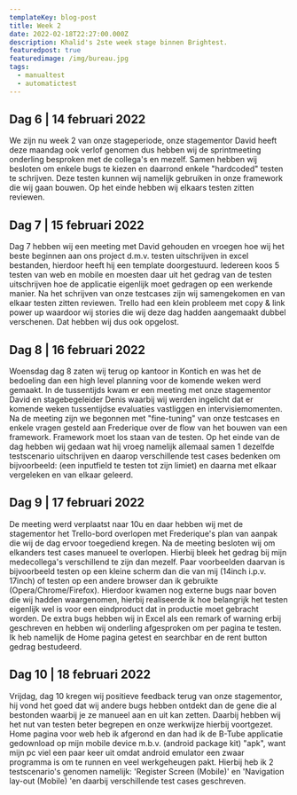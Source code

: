 ```yaml
---
templateKey: blog-post
title: Week 2
date: 2022-02-18T22:27:00.000Z
description: Khalid's 2ste week stage binnen Brightest.
featuredpost: true
featuredimage: /img/bureau.jpg
tags:
  - manualtest
  - automatictest
---
```

## Dag 6 | 14 februari 2022

We zijn nu week 2 van onze stageperiode, onze stagementor David heeft deze maandag ook verlof genomen dus hebben wij de sprintmeeting onderling besproken met de collega's en mezelf. Samen hebben wij besloten om enkele bugs te kiezen en daarrond enkele "hardcoded" testen te schrijven. Deze testen kunnen wij namelijk gebruiken in onze framework die wij gaan bouwen. Op het einde hebben wij elkaars testen zitten reviewen.

## Dag 7 | 15 februari 2022

Dag 7 hebben wij een meeting met David gehouden en vroegen hoe wij het beste beginnen aan ons project d.m.v. testen uitschrijven in excel bestanden, hierdoor heeft hij een template doorgestuurd. Iedereen koos 5 testen van web en mobile en moesten daar uit het gedrag van de testen uitschrijven hoe de applicatie eigenlijk moet gedragen op een werkende manier. Na het schrijven van onze testcases zijn wij samengekomen en van elkaar testen zitten reviewen. Trello had een klein probleem met copy & link power up waardoor wij stories die wij deze dag hadden aangemaakt dubbel verschenen. Dat hebben wij dus ook opgelost.

## Dag 8 | 16 februari 2022

Woensdag dag 8 zaten wij terug op kantoor in Kontich en was het de bedoeling dan een high level planning voor de komende weken werd gemaakt. In de tussentijds kwam er een meeting met onze stagementor David en stagebegeleider Denis waarbij wij werden ingelicht dat er komende weken tussentijdse evaluaties vastliggen en intervisiemomenten. Na de meeting zijn we begonnen met "fine-tuning" van onze testcases en enkele vragen gesteld aan Frederique over de flow van het bouwen van een framework. Framework moet los staan van de testen. Op het einde van de dag hebben wij gedaan wat hij vroeg namelijk allemaal samen 1 dezelfde testscenario uitschrijven en daarop verschillende test cases bedenken om bijvoorbeeld: (een inputfield te testen tot zijn limiet) en daarna met elkaar vergeleken en van elkaar geleerd.

## Dag 9 | 17 februari 2022

De meeting werd verplaatst naar 10u en daar hebben wij met de stagementor het Trello-bord overlopen met Frederique's plan van aanpak die wij de dag ervoor toegediend kregen. Na de meeting besloten wij om elkanders test cases manueel te overlopen. Hierbij bleek het gedrag bij mijn medecollega's verschillend te zijn dan mezelf. Paar voorbeelden daarvan is bijvoorbeeld testen op een kleine scherm dan die van mij (14inch i.p.v. 17inch) of testen op een andere browser dan ik gebruikte (Opera/Chrome/Firefox). Hierdoor kwamen nog externe bugs naar boven die wij hadden waargenomen, hierbij realiseerde ik hoe belangrijk het testen eigenlijk wel is voor een eindproduct dat in productie moet gebracht worden. De extra bugs hebben wij in Excel als een remark of warning erbij geschreven en hebben wij onderling afgesproken om per pagina te testen. Ik heb namelijk de Home pagina getest en searchbar en de rent button gedrag bestudeerd.

## Dag 10 | 18 februari 2022

Vrijdag, dag 10 kregen wij positieve feedback terug van onze stagementor, hij vond het goed dat wij andere bugs hebben ontdekt dan de gene die al bestonden waarbij je ze manueel aan en uit kan zetten. Daarbij hebben wij het nut van testen beter begrepen en onze werkwijze hierbij voortgezet. Home pagina voor web heb ik afgerond en dan had ik de B-Tube applicatie gedownload op mijn mobile device m.b.v. (android package kit) "apk", want mijn pc viel een paar keer uit omdat android emulator een zwaar programma is om te runnen en veel werkgeheugen pakt. Hierbij heb ik 2 testscenario's genomen namelijk: 'Register Screen (Mobile)' en 'Navigation lay-out (Mobile) 'en daarbij verschillende test cases geschreven.